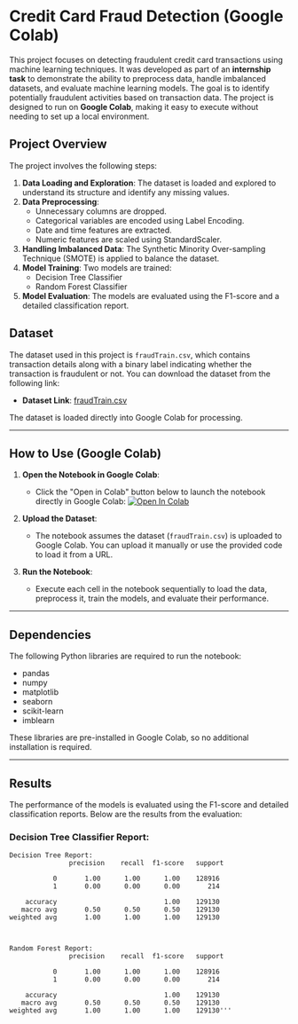 # Credit Card Fraud Detection (Google Colab)

This project focuses on detecting fraudulent credit card transactions using machine learning techniques. It was developed as part of an **internship task** to demonstrate the ability to preprocess data, handle imbalanced datasets, and evaluate machine learning models. The goal is to identify potentially fraudulent activities based on transaction data. The project is designed to run on **Google Colab**, making it easy to execute without needing to set up a local environment.

## Project Overview

The project involves the following steps:

1. **Data Loading and Exploration**: The dataset is loaded and explored to understand its structure and identify any missing values.
2. **Data Preprocessing**: 
   - Unnecessary columns are dropped.
   - Categorical variables are encoded using Label Encoding.
   - Date and time features are extracted.
   - Numeric features are scaled using StandardScaler.
3. **Handling Imbalanced Data**: The Synthetic Minority Over-sampling Technique (SMOTE) is applied to balance the dataset.
4. **Model Training**: Two models are trained:
   - Decision Tree Classifier
   - Random Forest Classifier
5. **Model Evaluation**: The models are evaluated using the F1-score and a detailed classification report.

## Dataset

The dataset used in this project is `fraudTrain.csv`, which contains transaction details along with a binary label indicating whether the transaction is fraudulent or not. You can download the dataset from the following link:

- **Dataset Link**: [fraudTrain.csv](https://www.kaggle.com/datasets/kartik2112/fraud-detection)

The dataset is loaded directly into Google Colab for processing.

---

## How to Use (Google Colab)

1. **Open the Notebook in Google Colab**:
   - Click the "Open in Colab" button below to launch the notebook directly in Google Colab:
     [![Open In Colab](https://colab.research.google.com/assets/colab-badge.svg)](https://colab.research.google.com/drive/1vzQi05FBd22f0BwItS5bNK8FYx7FISAG)

2. **Upload the Dataset**:
   - The notebook assumes the dataset (`fraudTrain.csv`) is uploaded to Google Colab. You can upload it manually or use the provided code to load it from a URL.

3. **Run the Notebook**:
   - Execute each cell in the notebook sequentially to load the data, preprocess it, train the models, and evaluate their performance.

---

## Dependencies

The following Python libraries are required to run the notebook:
- pandas
- numpy
- matplotlib
- seaborn
- scikit-learn
- imblearn

These libraries are pre-installed in Google Colab, so no additional installation is required.

---

## Results

The performance of the models is evaluated using the F1-score and detailed classification reports. Below are the results from the evaluation:

### Decision Tree Classifier Report:
```plaintext
Decision Tree Report:
               precision    recall  f1-score   support

           0       1.00      1.00      1.00    128916
           1       0.00      0.00      0.00       214

    accuracy                           1.00    129130
   macro avg       0.50      0.50      0.50    129130
weighted avg       1.00      1.00      1.00    129130



Random Forest Report:
               precision    recall  f1-score   support

           0       1.00      1.00      1.00    128916
           1       0.00      0.00      0.00       214

    accuracy                           1.00    129130
   macro avg       0.50      0.50      0.50    129130
weighted avg       1.00      1.00      1.00    129130'''
